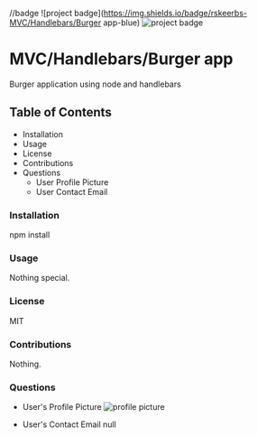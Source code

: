 
  //badge
![project badge](https://img.shields.io/badge/rskeerbs-MVC/Handlebars/Burger app-blue)
![project badge](https://img.shields.io/badge/License-MIT-red)

# MVC/Handlebars/Burger app
Burger application using node and handlebars

## Table of Contents
* Installation
* Usage
* License
* Contributions
* Questions
  * User Profile Picture
  * User Contact Email

### Installation
npm install

### Usage
Nothing special.

### License
MIT

### Contributions
Nothing.

### Questions
* User's Profile Picture
![profile picture](https://avatars2.githubusercontent.com/u/60313394?v=4)

* User's Contact Email
null
